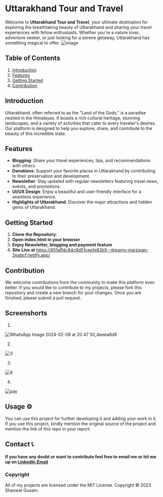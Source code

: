 # Uttarakhand Tour and Travel

Welcome to **Uttarakhand Tour and Travel**, your ultimate destination for exploring the breathtaking beauty of Uttarakhand and sharing your travel experiences with fellow enthusiasts. Whether you're a nature lover, adventure seeker, or just looking for a serene getaway, Uttarakhand has something magical to offer.
![image](https://github.com/abhayjoshi201/DevBhoomi-Tourism/assets/105213625/c5b93c85-e538-486d-8b68-79e1091a2201)


## Table of Contents
1. [Introduction](#introduction)
2. [Features](#features)
3. [Getting Started](#getting-started)
4. [Contribution](#Contribution)

## Introduction

Uttarakhand, often referred to as the "Land of the Gods," is a paradise nestled in the Himalayas. It boasts a rich cultural heritage, stunning landscapes, and a variety of activities that cater to every traveler's desires. Our platform is designed to help you explore, share, and contribute to the beauty of this incredible state.

## Features

- **Blogging**: Share your travel experiences, tips, and recommendations with others.
- **Donations**: Support your favorite places in Uttarakhand by contributing to their preservation and development.
- **Newsletter**: Stay updated with regular newsletters featuring travel news, events, and promotions.
- **UI/UX Design**: Enjoy a beautiful and user-friendly interface for a seamless experience.
- **Highlights of Uttarakhand**: Discover the major attractions and hidden gems of Uttarakhand.

## Getting Started

1. **Clone the Repository**: 
2. **Open index.html in your browser**
3. **Enjoy Newsletter, blogging and payment feature**
4. **Site Live at** https://651affdc84c9d51cee1e83b5--dreamy-marzipan-2eabcf.netlify.app/

## Contribution
We welcome contributions from the community to make this platform even better. 
If you would like to contribute to my projects, please fork this repository and create a new branch for your changes. Once you are finished, please submit a pull request.

## Screenshorts
1.
  ![WhatsApp Image 2024-02-08 at 20 47 50_4eeea8d8](https://github.com/abhayjoshi201/DevBhoomi-Tourism/assets/105213625/5a478bf4-29af-4016-9cf9-9a8203213b12)

2.
![3](https://github.com/NegiAdarsh/uttarakhand-tour/assets/100505819/e7a1b84c-6cda-452b-bc1d-42c09dd112ec)

3.
![4](https://github.com/NegiAdarsh/uttarakhand-tour/assets/100505819/aff3121d-d466-4368-b281-f72b5f227b7d)

4.
![pay](https://github.com/NegiAdarsh/uttarakhand-tour/assets/100505819/2f9d4e5e-7431-40fe-b9be-1a3109909806)


## Usage ⚙️
You can use this project for further developing it and adding your work in it. If you use this project, kindly mention the original source of the project and mention the link of this repo in your report.


## Contact 📞

#### If you have any doubt or want to contribute feel free to email me or hit me up on [LinkedIn](https://www.linkedin.com/in/shaswat-gusain-2924a324a),[Email](shaswatgusain1@gmail.com)


### Copyright

All of my projects are licensed under the MIT License. Copyright &copy; 2023 Shaswat Gusain.






